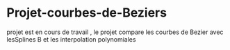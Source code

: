 # Projet-courbes-de-Beziers
projet est en cours de travail , 
le projet compare les courbes de Bezier avec lesSplines B et les interpolation polynomiales
